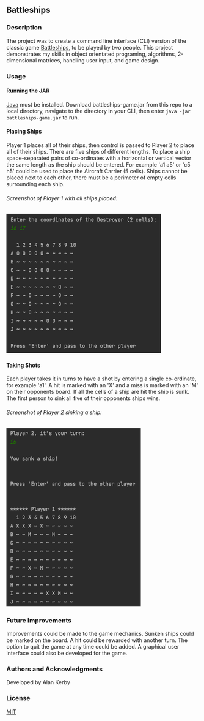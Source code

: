 ## Battleships

### Description
The project was to create a command line interface (CLI) version of the classic game [Battleships](https://en.wikipedia.org/wiki/Battleship_(game)), to be played by two people. This project demonstrates my skills in object orientated programing, algorithms, 2-dimensional matrices, handling user input, and game design.

### Usage

#### Running the JAR
[Java](https://java.com/en/) must be installed. Download battleships-game.jar from this repo to a local directory, navigate to the directory in your CLI, then enter `java -jar battleships-game.jar` to run.


#### Placing Ships
Player 1 places all of their ships, then control is passed to Player 2 to place all of their ships. There are five ships of different lengths. To place a ship space-separated pairs of co-ordinates with a horizontal or vertical vector the same length as the ship should be entered. For example 'a1 a5' or 'c5 h5' could be used to place the Aircraft Carrier (5 cells). Ships cannot be placed next to each other, there must be a perimeter of empty cells surrounding each ship.

###### Screenshot of Player 1 with all ships placed:
![](Images/player1-all-boats-placed.png)


#### Taking Shots
Each player takes it in turns to have a shot by entering a single co-ordinate, for example 'a1'. A hit is marked with an 'X' and a miss is marked with an 'M' on their opponents board. If all the cells of a ship are hit the ship is sunk. The first person to sink all five of their opponents ships wins.

###### Screenshot of Player 2 sinking a ship:
![](Images/Player-2-sinks-a-ship.png)

### Future Improvements
Improvements could be made to the game mechanics. Sunken ships could be marked on the board. A hit could be rewarded with another turn. The option to quit the game at any time could be added. A graphical user interface could also be developed for the game.

### Authors and Acknowledgments
Developed by Alan Kerby

### License
[MIT](https://choosealicense.com/licenses/mit/)

